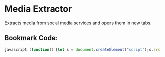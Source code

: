 # Media Extractor
Extracts media from social media services and opens them in new tabs.

## Bookmark Code:
```javascript
javascript:(function() {let s = document.createElement("script");s.src = "https://alerithe.github.io/MediaExtractor/index.js";document.head.appendChild(s);})();
```